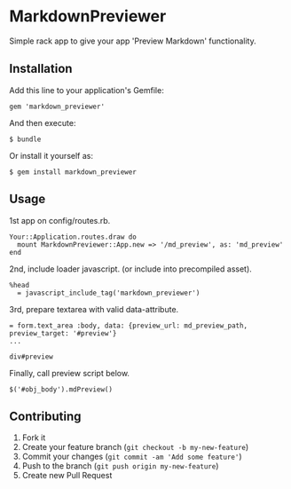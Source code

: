 # MarkdownPreviewer

Simple rack app to give your app 'Preview Markdown' functionality.

## Installation

Add this line to your application's Gemfile:

    gem 'markdown_previewer'

And then execute:

    $ bundle

Or install it yourself as:

    $ gem install markdown_previewer

## Usage

1st app on config/routes.rb.

```
Your::Application.routes.draw do
  mount MarkdownPreviewer::App.new => '/md_preview', as: 'md_preview'
end
```

2nd, include loader javascript. (or include into precompiled asset).

```
%head
  = javascript_include_tag('markdown_previewer')
```

3rd, prepare textarea with valid data-attribute.

```
= form.text_area :body, data: {preview_url: md_preview_path, preview_target: '#preview'}
...

div#preview
```

Finally, call preview script below.

```
$('#obj_body').mdPreview()
```

## Contributing

1. Fork it
2. Create your feature branch (`git checkout -b my-new-feature`)
3. Commit your changes (`git commit -am 'Add some feature'`)
4. Push to the branch (`git push origin my-new-feature`)
5. Create new Pull Request

